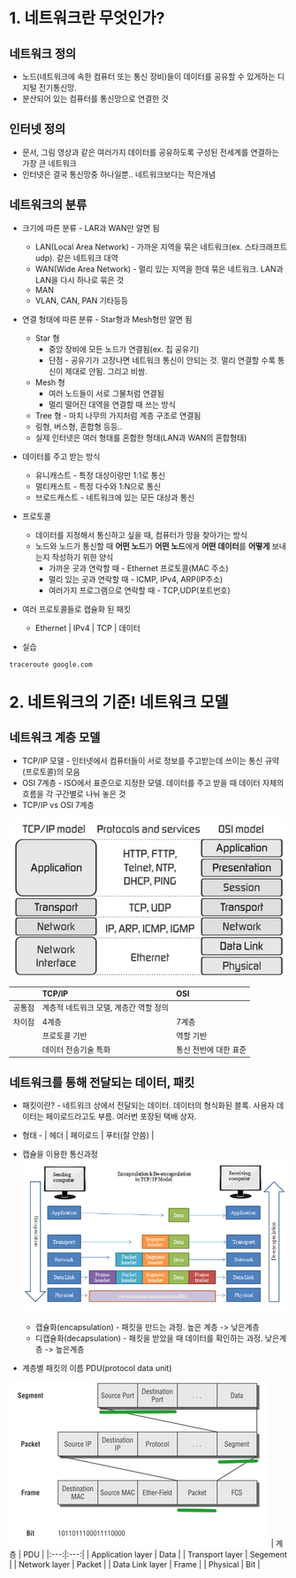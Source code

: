 # 1. 네트워크란 무엇인가?

## 네트워크 정의
* 노드(네트워크에 속한 컴퓨터 또는 통신 장비)들이 데이터를 공유할 수 있게하는 디지털 전기통신망.
* 분산되어 있는 컴퓨터를 통신망으로 연결한 것

## 인터넷 정의
* 문서, 그림 영상과 같은 여러가지 데이터를 공유하도록 구성된 전세계를 연결하는 가장 큰 네트워크
* 인터넷은 결국 통신망중 하나일뿐.. 네트워크보다는 작은개념

## 네트워크의 분류
* 크기에 따른 분류 - LAR과 WAN만 알면 됨
  * LAN(Local Area Network) - 가까운 지역을 묶은 네트워크(ex. 스타크래프트 udp). 같은 네트워크 대역
  * WAN(Wide Area Network) - 멀리 있는 지역을 한데 묶은 네트워크. LAN과 LAN을 다시 하나로 묶은 것
  * MAN
  * VLAN, CAN, PAN 기타등등

* 연결 형태에 따른 분류 - Star형과 Mesh형만 알면 됨
  * Star 형
    * 중앙 장비에 모든 노드가 연결됨(ex. 집 공유기)
    * 단점 - 공유기가 고장나면 네트워크 통신이 안되는 것. 멀리 연결할 수록 통신이 제대로 안됨. 그리고 비쌈.
  * Mesh 형
    * 여러 노드들이 서로 그물처럼 연결됨
    * 멀리 떨어진 대역을 연결할 때 쓰는 방식
  * Tree 형 - 마치 나무의 가지처럼 계층 구조로 연결됨
  * 링형, 버스형, 혼합형 등등..
  * 실제 인터넷은 여러 형태를 혼합한 형태(LAN과 WAN의 혼합형태)

* 데이터를 주고 받는 방식
  * 유니캐스트 - 특정 대상이랑만 1:1로 통신
  * 멀티캐스트 - 특정 다수와 1:N으로 통신
  * 브로드캐스트 - 네트워크에 있는 모든 대상과 통신
  
* 프로토콜
  * 데이터를 지정해서 통신하고 싶을 때, 컴퓨터가 망을 찾아가는 방식
  * 노드와 노드가 통신할 때 **어떤 노드**가 **어떤 노드**에게 **어떤 데이터**를 **어떻게** 보내는지 작성하기 위한 양식
    * 가까운 곳과 연락할 때 - Ethernet 프로토콜(MAC 주소)
    * 멀리 있는 곳과 연락할 때 - ICMP, IPv4, ARP(IP주소)
    * 여러가지 프로그램으로 연락할 때 - TCP,UDP(포트번호)

* 여러 프로토콜들로 캡슐화 된 패킷
  * Ethernet | IPv4 | TCP | 데이터

* 실습
```
traceroute google.com
```

# 2. 네트워크의 기준! 네트워크 모델

## 네트워크 계층 모델
* TCP/IP 모델 - 인터넷에서 컴퓨터들이 서로 정보를 주고받는데 쓰이는 통신 규약(프로토콜)의 모음
* OSI 7계층 - ISO에서 표준으로 지정한 모델. 데이터를 주고 받을 때 데이터 자체의흐름을 각 구간별로 나눠 놓은 것
* TCP/IP vs OSI 7계층

![계층모델](./assets/layers_model.png)

| | TCP/IP | OSI |
|-|:----- | :---- |
| 공통점 | 계층적 네트워크 모델, 계층간 역할 정의|
|차이점  | 4계층 | 7계층 |
| | 프로토콜 기반 | 역할 기반 |
| | 데이터 전송기술 특화 | 통신 전반에 대한 표준 |

## 네트워크를 통해 전달되는 데이터, 패킷
* 패킷이란? - 네트워크 상에서 전달되는 데이터. 데이터의 형식화된 블록. 사용자 데이터는 페이로드라고도 부름. 여러번 포장된 택배 상자.
* 형태 - | 헤더 | 페이로드 | 푸터(잘 안씀) |
* 캡슐을 이용한 통신과정
  ![캡슐화](./assets/encapsulation.png)
  * 캡슐화(encapsulation) - 패킷을 만드는 과정. 높은 계층 -> 낮은계층
  * 디캡슐화(decapsulation) - 패킷을 받았을 때 데이터를 확인하는 과정. 낮은계층 -> 높은계층

* 계층별 패킷의 이름 PDU(protocol data unit)

![PDU](./assets/pdu.jpg)
| 계층 | PDU |
|:---:|:---:|
| Application layer | Data |
| Transport layer | Segement |
| Network layer | Packet |
| Data Link layer | Frame |
| Physical | Bit |